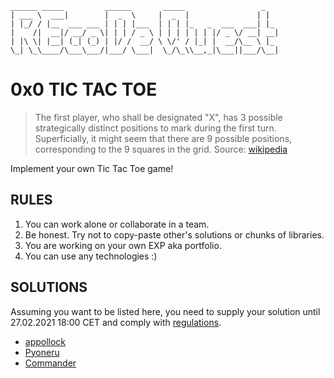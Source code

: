 ```
______ _____         ______       _____                 _   
| ___ \  ___|        |  _  \     |  _  |               | |  
| |_/ / |__  ___ ___ | | | |___  | | | |_   _  ___  ___| |_ 
|    /|  __|/ __/ _ \| | | / _ \ | | | | | | |/ _ \/ __| __|
| |\ \| |__| (_| (_) | |/ /  __/ \ \/' / |_| |  __/\__ \ |_ 
\_| \_\____/\___\___/|___/ \___|  \_/\_\\__,_|\___||___/\__|
```

# 0x0 TIC TAC TOE 

> The first player, who shall be designated "X", has 3 possible strategically distinct positions to mark during the first turn. Superficially, it might seem that there are 9 possible positions, corresponding to the 9 squares in the grid. Source: [wikipedia](https://en.wikipedia.org/wiki/Tic-tac-toe)

Implement your own Tic Tac Toe game!

## RULES

1. You can work alone or collaborate in a team.
2. Be honest. Try not to copy-paste other's solutions or chunks of libraries.
3. You are working on your own EXP aka portfolio.
4. You can use any technologies :)

## SOLUTIONS

Assuming you want to be listed here, you need to supply your solution until 27.02.2021 18:00 CET and comply with [regulations](https://github.com/recode-quest/REGULATIONS).

- [appollock](https://github.com/appollock/RQ-0x0-TicTacToe)
- [Pyoneru](https://github.com/Pyoneru/RQ-0x0-TicTacToe)
- [Commander](https://github.com/recode-quest/RQ-0x0-TicTacToe/tree/commander)
